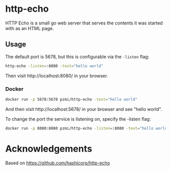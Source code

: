 # http-echo


HTTP Echo is a small go web server that serves the contents it was started with
as an HTML page.

## Usage

The default port is 5678, but this is configurable via the `-listen` flag:

```bash
http-echo -listen=:8080 -text="hello world"
```

Then visit http://localhost:8080/ in your browser.

### Docker

```bash
docker run -p 5678:5678 pzmi/http-echo -text="hello world"
```

And then visit http://localhost:5678/ in your browser and see "hello world".

To change the port the service is listening on, specify the -listen flag:

```bash
docker run -p 8080:8080 pzmi/http-echo -listen=:8080 -text="hello world"
```

# Acknowledgements

Based on https://github.com/hashicorp/http-echo
